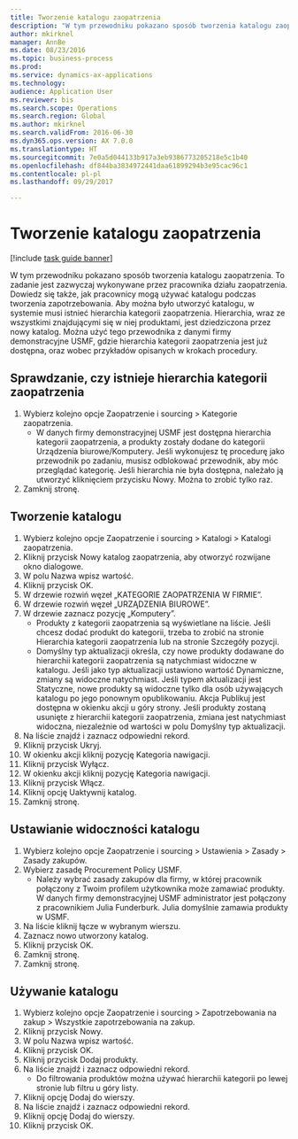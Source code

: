 ```yaml
--- 
title: Tworzenie katalogu zaopatrzenia
description: "W tym przewodniku pokazano sposób tworzenia katalogu zaopatrzenia."
author: mkirknel
manager: AnnBe
ms.date: 08/23/2016
ms.topic: business-process
ms.prod: 
ms.service: dynamics-ax-applications
ms.technology: 
audience: Application User
ms.reviewer: bis
ms.search.scope: Operations
ms.search.region: Global
ms.author: mkirknel
ms.search.validFrom: 2016-06-30
ms.dyn365.ops.version: AX 7.0.0
ms.translationtype: HT
ms.sourcegitcommit: 7e0a5d044133b917a3eb9386773205218e5c1b40
ms.openlocfilehash: df844ba3834972441daa61899294b3e95cac96c1
ms.contentlocale: pl-pl
ms.lasthandoff: 09/29/2017

---
```

# <a name="create-a-procurement-catalog"></a>Tworzenie katalogu zaopatrzenia

[!include [task guide banner](../../includes/task-guide-banner.md)]

W tym przewodniku pokazano sposób tworzenia katalogu zaopatrzenia. To zadanie jest zazwyczaj wykonywane przez pracownika działu zaopatrzenia. Dowiedz się także, jak pracownicy mogą używać katalogu podczas tworzenia zapotrzebowania. Aby można było utworzyć katalogu, w systemie musi istnieć hierarchia kategorii zaopatrzenia. Hierarchia, wraz ze wszystkimi znajdującymi się w niej produktami, jest dziedziczona przez nowy katalog. Można użyć tego przewodnika z danymi firmy demonstracyjne USMF, gdzie hierarchia kategorii zaopatrzenia jest już dostępna, oraz wobec przykładów opisanych w krokach procedury.


## <a name="ensure-that-a-procurement-category-hierarchy-exists"></a>Sprawdzanie, czy istnieje hierarchia kategorii zaopatrzenia
1. Wybierz kolejno opcje Zaopatrzenie i sourcing > Kategorie zaopatrzenia.
    * W danych firmy demonstracyjnej USMF jest dostępna hierarchia kategorii zaopatrzenia, a produkty zostały dodane do kategorii Urządzenia biurowe/Komputery. Jeśli wykonujesz tę procedurę jako przewodnik po zadaniu, musisz odblokować przewodnik, aby móc przeglądać kategorię. Jeśli hierarchia nie była dostępna, należało ją utworzyć kliknięciem przycisku Nowy. Można to zrobić tylko raz.  
2. Zamknij stronę.

## <a name="create-a-catalog"></a>Tworzenie katalogu
1. Wybierz kolejno opcje Zaopatrzenie i sourcing > Katalogi > Katalogi zaopatrzenia.
2. Kliknij przycisk Nowy katalog zaopatrzenia, aby otworzyć rozwijane okno dialogowe.
3. W polu Nazwa wpisz wartość.
4. Kliknij przycisk OK.
5. W drzewie rozwiń węzeł „KATEGORIE ZAOPATRZENIA W FIRMIE”.
6. W drzewie rozwiń węzeł „URZĄDZENIA BIUROWE”.
7. W drzewie zaznacz pozycję „Komputery”.
    * Produkty z kategorii zaopatrzenia są wyświetlane na liście. Jeśli chcesz dodać produkt do kategorii, trzeba to zrobić na stronie Hierarchia kategorii zaopatrzenia lub na stronie Szczegóły pozycji.  
    * Domyślny typ aktualizacji określa, czy nowe produkty dodawane do hierarchii kategorii zaopatrzenia są natychmiast widoczne w katalogu. Jeśli jako typ aktualizacji ustawiono wartość Dynamiczne, zmiany są widoczne natychmiast. Jeśli typem aktualizacji jest Statyczne, nowe produkty są widoczne tylko dla osób używających katalogu po jego ponownym opublikowaniu. Akcja Publikuj jest dostępna w okienku akcji u góry strony. Jeśli produkty zostaną usunięte z hierarchii kategorii zaopatrzenia, zmiana jest natychmiast widoczna, niezależnie od wartości w polu Domyślny typ aktualizacji.  
8. Na liście znajdź i zaznacz odpowiedni rekord.
9. Kliknij przycisk Ukryj.
10. W okienku akcji kliknij pozycję Kategoria nawigacji.
11. Kliknij przycisk Wyłącz.
12. W okienku akcji kliknij pozycję Kategoria nawigacji.
13. Kliknij przycisk Włącz.
14. Kliknij opcję Uaktywnij katalog.
15. Zamknij stronę.

## <a name="make-the-catalog-visible"></a>Ustawianie widoczności katalogu
1. Wybierz kolejno opcje Zaopatrzenie i sourcing > Ustawienia > Zasady > Zasady zakupów.
2. Wybierz zasadę Procurement Policy USMF.
    * Należy wybrać zasady zakupów dla firmy, w której pracownik połączony z Twoim profilem użytkownika może zamawiać produkty. W danych firmy demonstracyjnej USMF administrator jest połączony z pracownikiem Julia Funderburk. Julia domyślnie zamawia produkty w USMF.  
3. Na liście kliknij łącze w wybranym wierszu.
4. Zaznacz nowo utworzony katalog.
5. Kliknij przycisk OK.
6. Zamknij stronę.
7. Zamknij stronę.

## <a name="use-the-catalog"></a>Używanie katalogu
1. Wybierz kolejno opcje Zaopatrzenie i sourcing > Zapotrzebowania na zakup > Wszystkie zapotrzebowania na zakup.
2. Kliknij przycisk Nowy.
3. W polu Nazwa wpisz wartość.
4. Kliknij przycisk OK.
5. Kliknij przycisk Dodaj produkty.
6. Na liście znajdź i zaznacz odpowiedni rekord.
    * Do filtrowania produktów można używać hierarchii kategorii po lewej stronie lub filtru u góry listy.  
7. Kliknij opcję Dodaj do wierszy.
8. Na liście znajdź i zaznacz odpowiedni rekord.
9. Kliknij opcję Dodaj do wierszy.
10. Kliknij przycisk OK.


